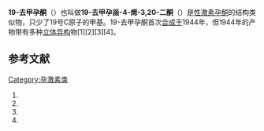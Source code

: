 **19-去甲孕酮**（）也叫做**19-去甲孕甾-4-烯-3,20-二酮**（）是[性激素](https://zh.wikipedia.org/wiki/性激素 "wikilink")[孕酮](../Page/孕酮.md "wikilink")的结构类似物，只少了19号C原子的甲基。19-去甲孕酮首次[合成于](../Page/化学合成.md "wikilink")1944年，但1944年的产物带有多种[立体异构](../Page/立体异构.md "wikilink")物\[1\]\[2\]\[3\]\[4\]。

## 参考文献

[Category:孕激素类](https://zh.wikipedia.org/wiki/Category:孕激素类 "wikilink")

1.
2.
3.
4.